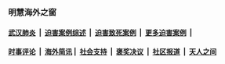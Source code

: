 
### 明慧海外之窗

####  [武汉肺炎](indexes/365.md?t=01100400) &nbsp;|&nbsp;  [迫害案例综述](indexes/328.md?t=01100400) &nbsp;|&nbsp; [迫害致死案例](indexes/277.md?t=01100400)  &nbsp;|&nbsp; [更多迫害案例](indexes/81.md?t=01100400)  &nbsp;|&nbsp; 
####  [时事评论](indexes/251.md?t=01100400) &nbsp;|&nbsp; [海外简讯](indexes/245.md?t=01100400)&nbsp;|&nbsp;  [社会支持](indexes/140.md?t=01100400) &nbsp;|&nbsp; [褒奖决议](indexes/282.md?t=01100400) &nbsp;|&nbsp; [社区报道](indexes/91.md?t=01100400)  &nbsp;|&nbsp; [天人之间](indexes/78.md?t=01100400) 


